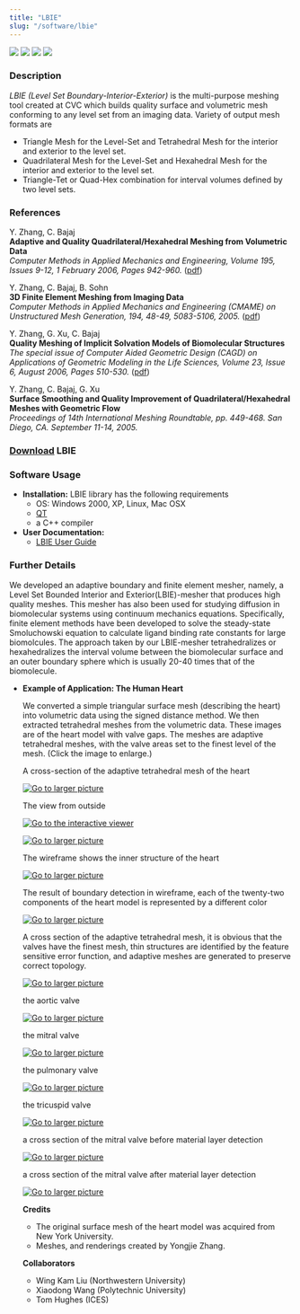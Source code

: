 ```yaml
---
title: "LBIE"
slug: "/software/lbie"
---
```


![](http://www.cs.utexas.edu/%7Ebajaj/cvc/software/imagesLBIE/lbie.1.jpg) ![](http://www.cs.utexas.edu/%7Ebajaj/cvc/software/imagesLBIE/lbie.2.jpg) ![](http://www.cs.utexas.edu/%7Ebajaj/cvc/software/imagesLBIE/lbie039.jpg) ![](http://www.cs.utexas.edu/%7Ebajaj/cvc/software/imagesLBIE/lbie041.jpg)

### Description

_LBIE (Level Set Boundary-Interior-Exterior)_ is the multi-purpose meshing tool created at CVC which builds quality surface and volumetric mesh conforming to any level set from an imaging data. Variety of output mesh formats are

- Triangle Mesh for the Level-Set and Tetrahedral Mesh for the interior and exterior to the level set.
- Quadrilateral Mesh for the Level-Set and Hexahedral Mesh for the interior and exterior to the level set.
- Triangle-Tet or Quad-Hex combination for interval volumes defined by two level sets.

### References

Y. Zhang, C. Bajaj  
**Adaptive and Quality Quadrilateral/Hexahedral Meshing from Volumetric Data**  
_Computer Methods in Applied Mechanics and Engineering, Volume 195, Issues 9-12, 1 February 2006, Pages 942-960._ ([pdf](http://www.sciencedirect.com/science?_ob=MImg&_imagekey=B6V29-4GBD6K2-3-1S&_cdi=5697&_user=108429&_orig=browse&_coverDate=02%2F01%2F2006&_sk=998049990&view=c&wchp=dGLbVtz-zSkzk&md5=def520c12757666aada843e2bb080a69&ie=/sdarticle.pdf))

Y. Zhang, C. Bajaj, B. Sohn  
**3D Finite Element Meshing from Imaging Data**  
_Computer Methods in Applied Mechanics and Engineering (CMAME) on Unstructured Mesh Generation, 194, 48-49, 5083-5106, 2005._ ([pdf](http://www.sciencedirect.com/science?_ob=MImg&_imagekey=B6V29-4G5BJD8-1-1K&_cdi=5697&_user=108429&_orig=browse&_coverDate=11%2F15%2F2005&_sk=998059951&view=c&wchp=dGLbVzz-zSkWb&md5=083ddd5d87592110f4a9404785719ed8&ie=/sdarticle.pdf))

Y. Zhang, G. Xu, C. Bajaj  
**Quality Meshing of Implicit Solvation Models of Biomolecular Structures**  
_The special issue of Computer Aided Geometric Design (CAGD) on Applications of Geometric Modeling in the Life Sciences, Volume 23, Issue 6, August 2006, Pages 510-530._ ([pdf](http://www.sciencedirect.com/science?_ob=MImg&_imagekey=B6TYN-4JVSV8J-1-1&_cdi=5623&_user=108429&_orig=search&_coverDate=08%2F31%2F2006&_qd=1&_sk=999769993&view=c&wchp=dGLbVlz-zSkzk&md5=39d744ba1e8bbc77f527cfe096a40a3e&ie=/sdarticle.pdf))

Y. Zhang, C. Bajaj, G. Xu  
**Surface Smoothing and Quality Improvement of Quadrilateral/Hexahedral Meshes with Geometric Flow**  
_Proceedings of 14th International Meshing Roundtable, pp. 449-468. San Diego, CA. September 11-14, 2005._

### [Download](download) LBIE

### Software Usage

- **Installation:**
  LBIE library has the following requirements
  - OS: Windows 2000, XP, Linux, Mac OSX
  - [QT](http://www.trolltech.com/)
  - a C++ compiler
- **User Documentation:**
  - [LBIE User Guide](http://www.cs.utexas.edu/%7Ebajaj/cvc/software/doc/LBIEUserGuide.pdf)

### Further Details

We developed an adaptive boundary and finite element mesher, namely, a Level Set Bounded Interior and Exterior(LBIE)-mesher that produces high quality meshes. This mesher has also been used for studying diffusion in biomolecular systems using continuum mechanics equations. Specifically, finite element methods have been developed to solve the steady-state Smoluchowski equation to calculate ligand binding rate constants for large biomolcules. The approach taken by our LBIE-mesher tetrahedralizes or hexahedralizes the interval volume between the biomolecular surface and an outer boundary sphere which is usually 20-40 times that of the biomolecule.

- **Example of Application: The Human Heart**

  We converted a simple triangular surface mesh (describing the heart) into volumetric data using the signed distance method. We then extracted tetrahedral meshes from the volumetric data. These images are of the heart model with valve gaps. The meshes are adaptive tetrahedral meshes, with the valve areas set to the finest level of the mesh. (Click the image to enlarge.)

  A cross-section of the adaptive tetrahedral mesh of the heart

  [![Go to larger picture](http://www.cs.utexas.edu/%7Ebajaj/cvc/software/imagesLBIE/cutaway-thumb.jpg)](http://www.cs.utexas.edu/%7Ebajaj/cvc/software/imagesLBIE/cutaway.jpg)

  The view from outside

  [![Go to the interactive viewer](http://www.cs.utexas.edu/%7Ebajaj/cvc/software/imagesLBIE/miniVolViewer-up.jpg)](/ccv/gallery/runMiniVolViewer.php?dataset=heart_sdf257.c2c)

  [![Go to larger picture](http://www.cs.utexas.edu/%7Ebajaj/cvc/software/imagesLBIE/redheartmesh-thumb.jpg)](http://www.cs.utexas.edu/%7Ebajaj/cvc/software/imagesLBIE/redheartmesh.jpg)

  The wireframe shows the inner structure of the heart

  [![Go to larger picture](http://www.cs.utexas.edu/%7Ebajaj/cvc/software/imagesLBIE/wireframemesh-thumb.jpg)](http://www.cs.utexas.edu/%7Ebajaj/cvc/software/imagesLBIE/wireframemesh.jpg)

  The result of boundary detection in wireframe, each of the twenty-two components of the heart model is represented by a different color

  [![Go to larger picture](http://www.cs.utexas.edu/%7Ebajaj/cvc/software/imagesLBIE/boundaryDetection.gif)](http://www.cs.utexas.edu/%7Ebajaj/cvc/software/imagesLBIE/boundaryDetection.jpg)

  A cross section of the adaptive tetrahedral mesh, it is obvious that the valves have the finest mesh, thin structures are identified by the feature sensitive error function, and adaptive meshes are generated to preserve correct topology.

  [![Go to larger picture](http://www.cs.utexas.edu/%7Ebajaj/cvc/software/imagesLBIE/crossSection.gif)](http://www.cs.utexas.edu/%7Ebajaj/cvc/software/imagesLBIE/crossSection.jpg)

  the aortic valve

  [![Go to larger picture](http://www.cs.utexas.edu/%7Ebajaj/cvc/software/imagesLBIE/aortic.gif)](http://www.cs.utexas.edu/%7Ebajaj/cvc/software/imagesLBIE/aortic.jpg)

  the mitral valve

  [![Go to larger picture](http://www.cs.utexas.edu/%7Ebajaj/cvc/software/imagesLBIE/mitral.gif)](http://www.cs.utexas.edu/%7Ebajaj/cvc/software/imagesLBIE/mitral.jpg)

  the pulmonary valve

  [![Go to larger picture](http://www.cs.utexas.edu/%7Ebajaj/cvc/software/imagesLBIE/pulmonary.gif)](http://www.cs.utexas.edu/%7Ebajaj/cvc/software/imagesLBIE/pulmonary.jpg)

  the tricuspid valve

  [![Go to larger picture](http://www.cs.utexas.edu/%7Ebajaj/cvc/software/imagesLBIE/tricuspid.gif)](http://www.cs.utexas.edu/%7Ebajaj/cvc/software/imagesLBIE/tricuspid.jpg)

  a cross section of the mitral valve before material layer detection

  [![Go to larger picture](http://www.cs.utexas.edu/%7Ebajaj/cvc/software/imagesLBIE/pre-detection.gif)](http://www.cs.utexas.edu/%7Ebajaj/cvc/software/imagesLBIE/pre-detection.jpg)

  a cross section of the mitral valve after material layer detection

  [![Go to larger picture](http://www.cs.utexas.edu/%7Ebajaj/cvc/software/imagesLBIE/post-detection.gif)](http://www.cs.utexas.edu/%7Ebajaj/cvc/software/imagesLIBE/post-detection.jpg)

  **Credits**

  - The original surface mesh of the heart model was acquired from New York University.
  - Meshes, and renderings created by Yongjie Zhang.

  **Collaborators**

  - Wing Kam Liu (Northwestern University)
  - Xiaodong Wang (Polytechnic University)
  - Tom Hughes (ICES)
